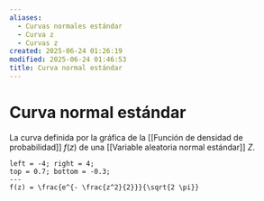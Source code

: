 ```yaml
---
aliases:
  - Curvas normales estándar
  - Curva z
  - Curvas z
created: 2025-06-24 01:26:19
modified: 2025-06-24 01:46:53
title: Curva normal estándar
---
```


# Curva normal estándar

La curva definida por la gráfica de la [[Función de densidad de probabilidad]] $f \left( z \right)$ de una [[Variable aleatoria normal estándar]] $Z$.

```desmos-graph
left = -4; right = 4;
top = 0.7; bottom = -0.3;
---
f(z) = \frac{e^{- \frac{z^2}{2}}}{\sqrt{2 \pi}}
```
